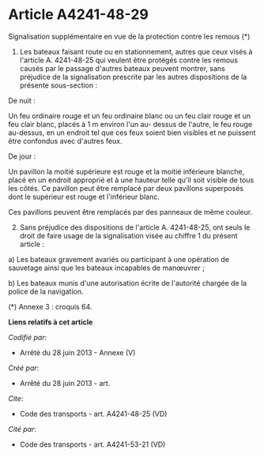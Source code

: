 # Article A4241-48-29

Signalisation supplémentaire en vue de la protection contre les remous (*) 

1. Les bateaux faisant route ou en stationnement, autres que ceux visés à l'article A. 4241-48-25 qui veulent être protégés
contre les remous causés par le passage d'autres bateaux peuvent montrer, sans préjudice de la signalisation prescrite par
les autres dispositions de la présente sous-section : 

De nuit : 

Un feu ordinaire rouge et un feu ordinaire blanc ou un feu clair rouge et un feu clair blanc, placés à 1 m environ l'un au-
dessus de l'autre, le feu rouge au-dessus, en un endroit tel que ces feux soient bien visibles et ne puissent être confondus
avec d'autres feux. 

De jour : 

Un pavillon la moitié supérieure est rouge et la moitié inférieure blanche, placé en un endroit approprié et à une hauteur
telle qu'il soit visible de tous les côtés. Ce pavillon peut être remplacé par deux pavillons superposés dont le supérieur
est rouge et l'inférieur blanc. 

Ces pavillons peuvent être remplacés par des panneaux de même couleur. 

2. Sans préjudice des dispositions de l'article A. 4241-48-25, ont seuls le droit de faire usage de la signalisation visée au
chiffre 1 du présent article : 

a) Les bateaux gravement avariés ou participant à une opération de sauvetage ainsi que les bateaux incapables de manœuvrer ; 

b) Les bateaux munis d'une autorisation écrite de l'autorité chargée de la police de la navigation. 

(*) Annexe 3 : croquis 64.

**Liens relatifs à cet article**

_Codifié par_:

  - Arrêté du 28 juin 2013 -  Annexe (V)

_Créé par_:

  - Arrêté du 28 juin 2013 - art.

_Cite_:

  - Code des transports - art. A4241-48-25 (VD)

_Cité par_:

  - Code des transports - art. A4241-53-21 (VD)
